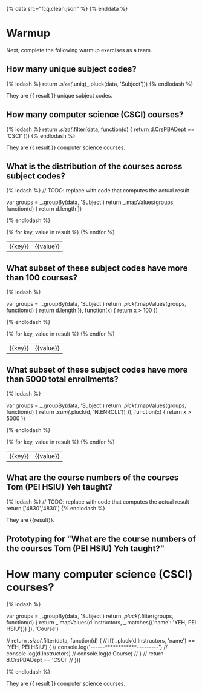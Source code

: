 {% data src="fcq.clean.json" %}
{% enddata %}

# Warmup

Next, complete the following warmup exercises as a team.

## How many unique subject codes?

{% lodash %}
return _.size(_.uniq(_.pluck(data, 'Subject')))
{% endlodash %}

They are {{ result }} unique subject codes.



## How many computer science (CSCI) courses?

{% lodash %}
return _.size(_.filter(data, function(d) {
    return d.CrsPBADept == 'CSCI'
}))
{% endlodash %}

They are {{ result }} computer science courses.



## What is the distribution of the courses across subject codes?

{% lodash %}
// TODO: replace with code that computes the actual result

var groups = _.groupBy(data, 'Subject')
return _.mapValues(groups, function(d) {
    return d.length
})

{% endlodash %}

<table>
{% for key, value in result %}
    <tr>
        <td>{{key}}</td>
        <td>{{value}}</td>
    </tr>
{% endfor %}
</table>



## What subset of these subject codes have more than 100 courses?

{% lodash %}

var groups = _.groupBy(data, 'Subject')
return  _.pick(_.mapValues(groups, function(d) {
    return d.length
}), function(x) {
    return x > 100
})

{% endlodash %}

<table>
{% for key, value in result %}
    <tr>
        <td>{{key}}</td>
        <td>{{value}}</td>
    </tr>
{% endfor %}
</table>



## What subset of these subject codes have more than 5000 total enrollments?

{% lodash %}

var groups = _.groupBy(data, 'Subject')
return _.pick(_.mapValues(groups, function(d) {
    return _.sum(_.pluck(d, 'N.ENROLL'))
}), function(x) {
    return x > 5000
})

{% endlodash %}

<table>
{% for key, value in result %}
    <tr>
        <td>{{key}}</td>
        <td>{{value}}</td>
    </tr>
{% endfor %}
</table>



## What are the course numbers of the courses Tom (PEI HSIU) Yeh taught?

{% lodash %}
// TODO: replace with code that computes the actual result
return ['4830','4830']
{% endlodash %}

They are {{result}}.



## Prototyping for "What are the course numbers of the courses Tom (PEI HSIU) Yeh taught?"

# How many computer science (CSCI) courses?

{% lodash %}

var groups = _.groupBy(data, 'Subject')
return _.pluck(_.filter(groups, function(d) {
    return _.mapValues(d.Instructors, _.matches({'name': 'YEH, PEI HSIU'}))
}), 'Course')

// return _.size(_.filter(data, function(d) {
//     if(_.pluck(d.Instructors, 'name') == 'YEH, PEI HSIU') {
//         console.log('------************---------')
//         console.log(d.Instructors)
//         console.log(d.Course)
//     }
//     return d.CrsPBADept == 'CSCI'
// }))

{% endlodash %}

They are {{ result }} computer science courses.
